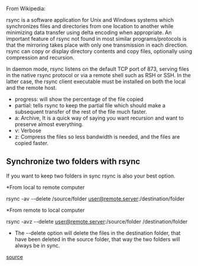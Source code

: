 From Wikipedia:

rsync is a software application for Unix and Windows systems which synchronizes files and directories from one location to another while minimizing data transfer using delta encoding when appropriate. An important feature of rsync not found in most similar programs/protocols is that the mirroring takes place with only one transmission in each direction. rsync can copy or display directory contents and copy files, optionally using compression and recursion.

In daemon mode, rsync listens on the default TCP port of 873, serving files in the native rsync protocol or via a remote shell such as RSH or SSH. In the latter case, the rsync client executable must be installed on both the local and the remote host.

- progress: will show the percentage of the file copied
- partial: tells rsync to keep the partial file which should make a subsequent transfer of the rest of the file much faster.
- a: Archive, It is a quick way of saying you want recursion and want to preserve almost everything.
- v: Verbose
- z: Compress the files so less bandwidth is needed, and the files are copied faster.

## Synchronize two folders with rsync

If you want to keep two folders in sync rsync is also your best option.

*From local to remote computer

rsync -av --delete /source/folder user@remote.server:/destination/folder

*From remote to local computer

rsync -avz --delete user@remote.server:/source/folder /destination/folder

* The --delete option will delete the files in the destination folder, that have been deleted in the source folder, that way the two folders will always be in sync.

<a href="https://www.garron.me/en/go2linux/rsync-backup-linux-using-rsync-to-backup-files-or-folder-under-linux.html">source</a>
